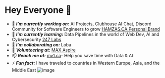 # Hey Everyone 👋
 - 🔭 ***I’m currently working on:*** AI Projects, Clubhouse AI Chat, Discord Community for Software Engineers to grow [HAMZAS.CA Personal Brand](https://hamzas.ca)
 - 🌱 ***I’m currently learning:*** Data Pipelines in the world of Web Dev, AI and Cybersecurity [247 Labs](https://247labs.com)
 - 👯 ***I’m collaborating on:*** Loba
 - 👯 ***Volunteering at:*** [MAX Aspire](https://aspire.onemax.org/)
 - 📫 ***Reach me at:*** [mv1.ca](https://www.mv1.ca/)- Help you save time with Data & AI
 - ⚡ ***Fun fact:*** I have traveled to countries in Western Europe, Asia, and the Middle East
 ![image](https://github.com/user-attachments/assets/1e0d631c-ab92-4ea8-96ed-9e5fe8de2433)

